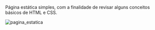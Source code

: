 Página estática simples, com a finalidade de revisar alguns conceitos básicos de HTML e CSS.

![pagina_estatica](https://github.com/user-attachments/assets/789935bc-baa1-417a-84c1-01201e07a774)
